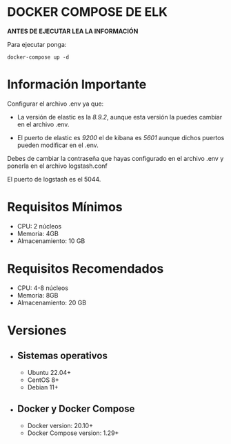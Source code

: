 # DOCKER COMPOSE DE ELK
**ANTES DE EJECUTAR LEA LA INFORMACIÓN** 

Para ejecutar ponga:
```
docker-compose up -d 
```

# Información Importante
Configurar el archivo .env ya que:

- La versión de elastic es la *8.9.2*, aunque esta versión la puedes cambiar en el archivo .env.

- El puerto de elastic es *9200*  el de kibana es *5601* aunque dichos puertos pueden modificar en el .env.

Debes de cambiar la contraseña que hayas configurado en el archivo .env y ponerla en el archivo logstash.conf

El puerto de logstash es el 5044.

# Requisitos Mínimos
- CPU: 2 núcleos
- Memoria: 4GB
- Almacenamiento: 10 GB

# Requisitos Recomendados
- CPU: 4-8 núcleos
- Memoria: 8GB
- Almacenamiento: 20 GB

# Versiones
- Sistemas operativos
   -
   - Ubuntu 22.04+
   - CentOS 8+
   - Debian 11+
- Docker y Docker Compose
   - 
   - Docker version: 20.10+
   - Docker Compose version: 1.29+ 